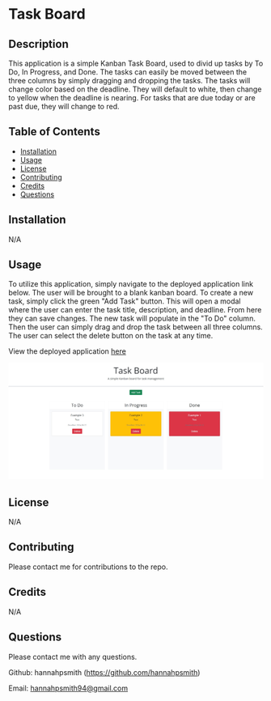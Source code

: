 # Task Board


## Description
This application is a simple Kanban Task Board, used to divid up tasks by To Do, In Progress, and Done. The tasks can easily be moved between the three columns by simply dragging and dropping the tasks. The tasks will change color based on the deadline. They will default to white, then change to yellow when the deadline is nearing. For tasks that are due today or are past due, they will change to red. 

## Table of Contents
* [Installation](#installation)
* [Usage](#usage)
* [License](#license)
* [Contributing](#contributing)
* [Credits](#credits)
* [Questions](#questions)

## Installation
N/A

## Usage
To utilize this application, simply navigate to the deployed application link below. The user will be brought to a blank kanban board. To create a new task, simply click the green "Add Task" button. This will open a modal where the user can enter the task title, description, and deadline. From here they can save changes. The new task will populate in the "To Do" column. Then the user can simply drag and drop the task between all three columns. The user can select the delete button on the task at any time.

View the deployed application [here](https://hannahpsmith.github.io/task-board/)

![The kanban task board includes a header with Task Board, a simple kanban board for task management. It also includes three columns, To Do, In Progress, and Done.](./assets/images/task-board.jpg)

## License
N/A

## Contributing
Please contact me for contributions to the repo.

## Credits
N/A

## Questions
Please contact me with any questions.

Github: hannahpsmith (https://github.com/hannahpsmith)

Email: hannahpsmith94@gmail.com
